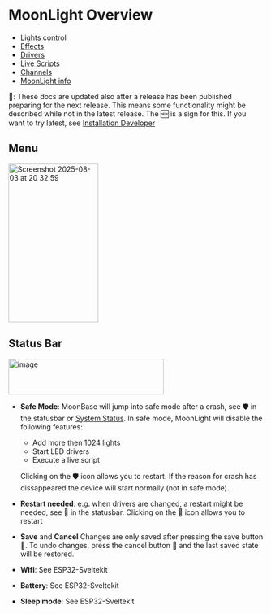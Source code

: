 # MoonLight Overview

* [Lights control](https://moonmodules.org/MoonLight/moonbase/module/lightsControl/)
* [Effects](https://moonmodules.org/MoonLight/moonbase/module/effects/)
* [Drivers](https://moonmodules.org/MoonLight/moonbase/module/drivers/)
* [Live Scripts](https://moonmodules.org/MoonLight/moonbase/module/liveScripts/)
* [Channels](https://moonmodules.org/MoonLight/moonbase/module/channels/)
* [MoonLight info](https://moonmodules.org/MoonLight/moonbase/module/moonLightInfo/)

🚨: These docs are updated also after a release has been published preparing for the next release. This means some functionality might be described while not in the latest release. The 🆕 is a sign for this. If you want to try latest, see [Installation Developer](https://moonmodules.org/MoonLight/develop/overview/#installation-developer)

## Menu

<img width="177" height="312" alt="Screenshot 2025-08-03 at 20 32 59" src="https://github.com/user-attachments/assets/9e515dc8-aabd-4f81-887a-91d282040aa7" />

## Status Bar

<img width="306" height="70" alt="image" src="https://github.com/user-attachments/assets/5568bcdf-8d12-430e-9801-3c851f4204b5" />

* **Safe Mode**: MoonBase will jump into safe mode after a crash, see 🛡️ in the statusbar or [System Status](https://moonmodules.org/MoonLight/system/status/). In safe mode, MoonLight will disable the following features:
    * Add more then 1024 lights
    * Start LED drivers
    * Execute a live script

    Clicking on the 🛡️ icon allows you to restart. If the reason for crash has dissappeared the device will start normally (not in safe mode).

* **Restart needed**: e.g. when drivers are changed, a restart might be needed, see 🔄 in the statusbar. Clicking on the 🔄 icon allows you to restart

* **Save** and **Cancel** Changes are only saved after pressing the save button 💾. To undo changes, press the cancel button 🚫 and the last saved state will be restored.

* **Wifi**: See ESP32-Sveltekit

* **Battery**: See ESP32-Sveltekit

* **Sleep mode**: See ESP32-Sveltekit
